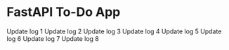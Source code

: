 # FastAPI To-Do App
Update log 1
Update log 2
Update log 3
Update log 4
Update log 5
Update log 6
Update log 7
Update log 8
